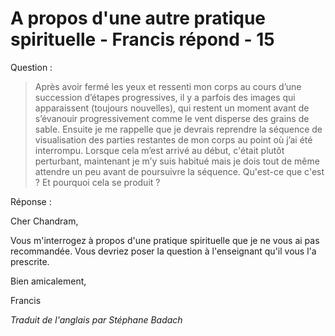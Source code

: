 # A propos d'une autre pratique spirituelle - Francis répond - 15

Question : 

>Après avoir fermé les yeux et ressenti mon corps au cours d’une succession d’étapes progressives, il y a parfois des images qui apparaissent (toujours nouvelles), qui restent un moment avant de s’évanouir progressivement comme le vent disperse des grains de sable. Ensuite je me rappelle que je devrais reprendre la séquence de visualisation des parties restantes de mon corps au point où j’ai été interrompu. Lorsque cela m’est arrivé au début, c'était plutôt perturbant, maintenant je m’y suis habitué mais je dois tout de même attendre un peu avant de poursuivre la séquence. Qu'est-ce que c'est ? Et pourquoi cela se produit ?

Réponse :

Cher Chandram,

Vous m'interrogez à propos d'une pratique spirituelle que je ne vous ai pas recommandée. Vous devriez poser la question à l'enseignant qu'il vous l'a prescrite.

Bien amicalement,

Francis

_Traduit de l'anglais par Stéphane Badach_

